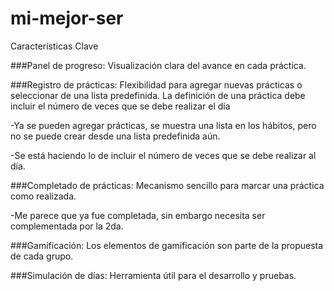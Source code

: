 # mi-mejor-ser

Características Clave

###Panel de progreso: Visualización clara del avance en cada práctica.

###Registro de prácticas: Flexibilidad para agregar nuevas prácticas o seleccionar de una lista predefinida. La definición de una práctica debe incluir el número de veces que se debe realizar el día

-Ya se pueden agregar prácticas, se muestra una lista en los hábitos, pero no se puede crear desde una lista predefinida aún.

-Se está haciendo lo de incluir el número de veces que se debe realizar al día.

###Completado de prácticas: Mecanismo sencillo para marcar una práctica como realizada.

-Me parece que ya fue completada, sin embargo necesita ser complementada por la 2da.

###Gamificación: Los elementos de gamificación son parte de la propuesta de cada grupo.

###Simulación de días: Herramienta útil para el desarrollo y pruebas.
